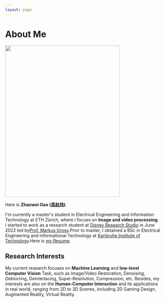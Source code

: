 ```yaml
---
layout: page
---
```


# About Me

<img src="https://zhagao84.github.io/zhaowei.jpg" class="floatpic" width="370" height="490">

Here is **Zhaowei Gao ([高赵炜](https://caihanlin.com/file/高赵炜的简历.pdf))**.

I'm currently a master's student in Electrical Engineering and Information Technology at ETH Zürich, where i focues on **Image and video processing**. I started to work as a research student at [Disney Research Studio](https://studios.disneyresearch.com) in June 2022 led by[Prof. Markus Gross](https://studios.disneyresearch.com/people/markus-gross/).Prior to master, I obtained a BSc in Electrical Engineering and informational Technology at [Karlsruhe Institute of Technology](https://www.kit.edu/english/).Here is [my Resume](https://caihanlin.com/file/Resum.pdf).

## Research Interests

My current research focuses on **Machine Learning** and **low-level Computer Vision** Task, such as Image/Video Restoration, Denoising, Deblurring, Deinterlacing, Super-Resolution, Compression, etc. Besides, my interests are also on the **Human-Computer Interaction** and its applications in real world, ranging from 2D to 3D Scenes, including 2D Gaming Design, Augmented Reality, Virtual Reality.


<!-- ## News and Updates

- **<font color='red'>[News]</font> I am looking for PhD to start in 2025 Fall. Contact me if you have any leads!**
- **May 2023：**Happy to be awarded the XiamenAir Scholarship.
- **May 2023：**Happy to win the Finalist Award in MCM 2023.
- **Feb 2023：**[**FZU-Flying-Book 福州大学飞跃手册**](https://fzu-fly.online/) has been published!
- **Jan 2023：**One paper accepted to ICAROB 2023, see you in Japan!
- **Dec 2022：**Research assistant at IACTIP Lab, advised by [Prof. Zhezhuang Xu](https://dqxy.fzu.edu.cn/en/info/1009/1072.htm).
- **Sep 2022：**Happy to be nominated for the China National Scholarship.
- **Jun 2022：**Summer Research Intern at University of Cambridge, advised by [Prof. Pietro Liò](https://www.cl.cam.ac.uk/~pl219/ ). -->
